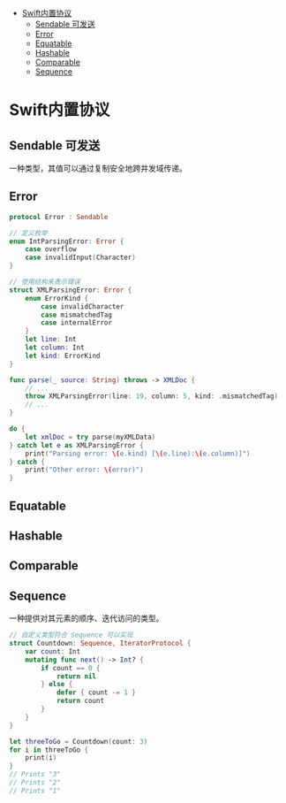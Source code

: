 <!-- @import "[TOC]" {cmd="toc" depthFrom=1 depthTo=6 orderedList=false} -->

<!-- code_chunk_output -->

- [Swift内置协议](#swift内置协议)
  - [Sendable 可发送](#sendable-可发送)
  - [Error](#error)
  - [Equatable](#equatable)
  - [Hashable](#hashable)
  - [Comparable](#comparable)
  - [Sequence](#sequence)

<!-- /code_chunk_output -->

# Swift内置协议

## Sendable 可发送

一种类型，其值可以通过复制安全地跨并发域传递。

## Error

```swift
protocol Error : Sendable
```

```swift
// 定义枚举
enum IntParsingError: Error {
    case overflow
    case invalidInput(Character)
}
```

```swift
// 使用结构来表示错误
struct XMLParsingError: Error {
    enum ErrorKind {
        case invalidCharacter
        case mismatchedTag
        case internalError
    }
    let line: Int
    let column: Int
    let kind: ErrorKind
}

func parse(_ source: String) throws -> XMLDoc {
    // ...
    throw XMLParsingError(line: 19, column: 5, kind: .mismatchedTag)
    // ...
}

do {
    let xmlDoc = try parse(myXMLData)
} catch let e as XMLParsingError {
    print("Parsing error: \(e.kind) [\(e.line):\(e.column)]")
} catch {
    print("Other error: \(error)")
}
```

## Equatable

## Hashable

## Comparable

## Sequence

一种提供对其元素的顺序、迭代访问的类型。

```swift
// 自定义类型符合 Sequence 可以实现
struct Countdown: Sequence, IteratorProtocol {
    var count: Int
    mutating func next() -> Int? {
        if count == 0 {
            return nil
        } else {
            defer { count -= 1 }
            return count
        }
    }
}

let threeToGo = Countdown(count: 3)
for i in threeToGo {
    print(i)
}
// Prints "3"
// Prints "2"
// Prints "1"
```
